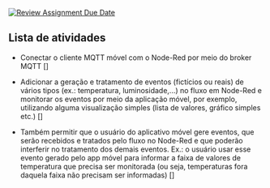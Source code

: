 [![Review Assignment Due Date](https://classroom.github.com/assets/deadline-readme-button-24ddc0f5d75046c5622901739e7c5dd533143b0c8e959d652212380cedb1ea36.svg)](https://classroom.github.com/a/nTFtQnuC)

## Lista de atividades

- Conectar o cliente MQTT móvel com o Node-Red por meio do broker MQTT []

- Adicionar a geração e tratamento de eventos (fictícios ou reais) de vários tipos (ex.: temperatura, luminosidade,...) no fluxo em Node-Red e monitorar os eventos por meio da aplicação móvel, por exemplo, utilizando alguma visualização simples (lista de valores, gráfico simples etc.) [] 

- Também permitir que o usuário do aplicativo móvel gere eventos, que serão recebidos e tratados pelo fluxo no Node-Red e que poderão interferir no tratamento dos demais eventos. Ex.: o usuário usar esse evento gerado pelo app móvel para informar a faixa de valores de temperatura que precisa ser monitorada (ou seja, temperaturas fora daquela faixa não precisam ser informadas) []
